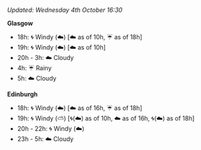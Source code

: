 *Updated: Wednesday 4th October 16:30*

**Glasgow**

* 18h: :cyclone: Windy (:cloud:) [:cloud: as of 10h, :umbrella: as of 18h]
* 19h: :cyclone: Windy (:cloud:) [:cloud: as of 10h]
* 20h - 3h: :cloud: Cloudy
* 4h: :umbrella: Rainy
* 5h: :cloud: Cloudy

**Edinburgh**

* 18h: :cyclone: Windy (:cloud:) [:cloud: as of 16h, :umbrella: as of 18h]
* 19h: :cyclone: Windy (:partly_sunny:) [:cyclone:(:cloud:) as of 10h, :cloud: as of 16h, :cyclone:(:cloud:) as of 18h]
* 20h - 22h: :cyclone: Windy (:cloud:)
* 23h - 5h: :cloud: Cloudy
